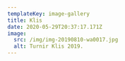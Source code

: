 ```yaml
---
templateKey: image-gallery
title: Klis
date: 2020-05-29T20:37:17.171Z
image:
  src: /img/img-20190810-wa0017.jpg
  alt: Turnir Klis 2019.
---
```


